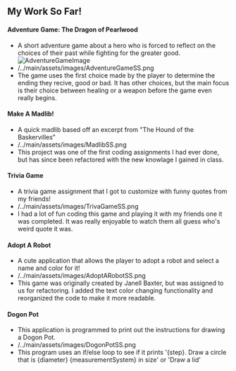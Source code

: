 ## My Work So Far!
#### Adventure Game: The Dragon of Pearlwood
- A short adventure game about a hero who is forced to reflect on the choices of their past while fighting for the greater good.
![AdventureGameImage](/../main/assets/images/AdventureGameSS.png)
- /../main/assets/images/AdventureGameSS.png
- The game uses the first choice made by the player to determine the ending they recive, good or bad. It has other choices, but the main focus is their choice between healing or a weapon before the game even really begins.
#### Make A Madlib!
- A quick madlib based off an excerpt from "The Hound of the Baskervilles"
- /../main/assets/images/MadlibSS.png
- This project was one of the first coding assignments I had ever done, but has since been refactored with the new knowlage I gained in class. 
#### Trivia Game
- A trivia game assignment that I got to customize with funny quotes from my friends!
- /../main/assets/images/TrivaGameSS.png
- I had a lot of fun coding this game and playing it with my friends one it was completed. It was really enjoyable to watch them all guess who's weird quote it was.
#### Adopt A Robot
- A cute application that allows the player to adopt a robot and select a name and color for it!
- /../main/assets/images/AdoptARobotSS.png
- This game was originally created by Janell Baxter, but was assigned to us for refactoring. I added the text color changing functionality and reorganized the code to make it more readable.
#### Dogon Pot 
- This application is programmed to print out the instructions for drawing a Dogon Pot. 
- /../main/assets/images/DogonPotSS.png
- This program uses an if/else loop to see if it prints '{step}. Draw a circle that is {diameter} {measurementSystem} in size' or 'Draw a lid'
